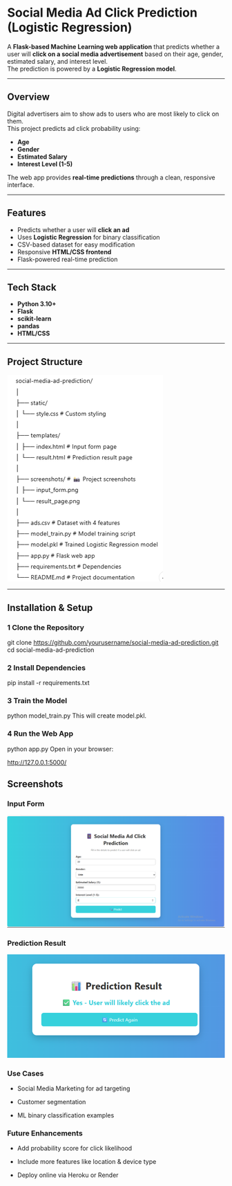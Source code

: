 #  Social Media Ad Click Prediction (Logistic Regression)

A **Flask-based Machine Learning web application** that predicts whether a user will **click on a social media advertisement** based on their age, gender, estimated salary, and interest level.  
The prediction is powered by a **Logistic Regression model**.

---

##  Overview
Digital advertisers aim to show ads to users who are most likely to click on them.  
This project predicts ad click probability using:
- **Age**
- **Gender**
- **Estimated Salary**
- **Interest Level (1-5)**

The web app provides **real-time predictions** through a clean, responsive interface.

---

##  Features
-  Predicts whether a user will **click an ad**
-  Uses **Logistic Regression** for binary classification
-  CSV-based dataset for easy modification
-  Responsive **HTML/CSS frontend**
-  Flask-powered real-time prediction

---

##  Tech Stack
- **Python 3.10+**
- **Flask**
- **scikit-learn**
- **pandas**
- **HTML/CSS**

---

##  Project Structure
![Structure](image.png)


---

##  Installation & Setup

### 1️ Clone the Repository

git clone https://github.com/yourusername/social-media-ad-prediction.git
cd social-media-ad-prediction

### 2️ Install Dependencies

pip install -r requirements.txt

### 3️ Train the Model

python model_train.py
This will create model.pkl.

### 4️ Run the Web App

python app.py
Open in your browser:

http://127.0.0.1:5000/

##  Screenshots

###  Input Form
![Input Form](screenshot/input.png)

###  Prediction Result
![result](image-1.png)

###  Use Cases
 - Social Media Marketing for ad targeting

 - Customer segmentation

 - ML binary classification examples

###  Future Enhancements
 - Add probability score for click likelihood

 - Include more features like location & device type

 - Deploy online via Heroku or Render
